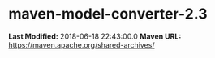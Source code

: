 # maven-model-converter-2.3

**Last Modified:** 2018-06-18 22:43:00.0
**Maven URL:** https://maven.apache.org/shared-archives/

